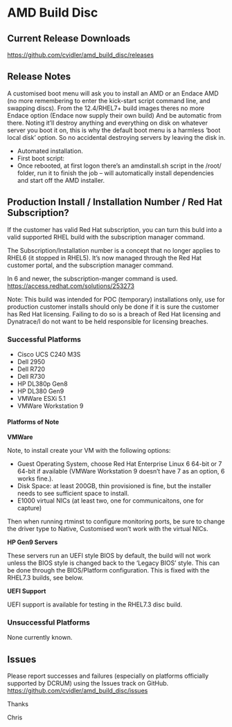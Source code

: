 # AMD Build Disc


## Current Release Downloads
https://github.com/cvidler/amd_build_disc/releases

 
## Release Notes
A customised boot menu will ask you to install an AMD or an Endace AMD (no more remembering to enter the kick-start script command line, and swapping discs).  From the 12.4/RHEL7+ build images theres no more Endace option (Endace now supply their own build) And be automatic from there. Noting it’ll destroy anything and everything on disk on whatever server you boot it on, this is why the default boot menu is a harmless ‘boot local disk’ option. So no accidental destroying servers by leaving the disk in.
 
- Automated installation.
- First boot script:
- Once rebooted, at first logon there’s an amdinstall.sh script in the /root/ folder, run it to finish the job – will automatically install dependencies and start off the AMD installer.
 
## Production Install / Installation Number / Red Hat Subscription?

If the customer has valid Red Hat subscription, you can turn this buld into a valid supported RHEL build with the subscription manager command.



The Subscription/Installation number is a concept that no longer applies to RHEL6 (it stopped in RHEL5). It’s now managed through the Red Hat customer portal, and the subscription manager command.



In 6 and newer, the subscription-manger command is used.
https://access.redhat.com/solutions/253273



Note: This build was intended for POC (temporary) installations only, use for production customer installs should only be done if it is sure the customer has Red Hat licensing. Failing to do so is a breach of Red Hat licensing and Dynatrace/I do not want to be held responsible for licensing breaches.

 
 
### Successful Platforms
- Cisco UCS C240 M3S
- Dell 2950
- Dell R720
- Dell R730
- HP DL380p Gen8
- HP DL380 Gen9
- VMWare ESXi 5.1
- VMWare Workstation 9



#### Platforms of Note
**VMWare**

Note, to install create your VM with the following options:
-	Guest Operating System, choose Red Hat Enterprise Linux 6 64-bit or 7 64-bit if available (VMWare Workstation 9 doesn’t have 7 as an option, 6 works fine.).
-	Disk Space: at least 200GB, thin provisioned is fine, but the installer needs to see sufficient space to install.
-	E1000 virtual NICs (at least two, one for communicaitons, one for capture)

Then when running rtminst to configure monitoring ports, be sure to change the driver type to Native, Customised won’t work with the virtual NICs.	



**HP Gen9 Servers**

These servers run an UEFI style BIOS by default, the build will not work unless the BIOS style is changed back to the ‘Legacy BIOS’ style. This can be done through the BIOS/Platform configuration. This is fixed with the RHEL7.3 builds, see below.


**UEFI Support**

UEFI support is available for testing in the RHEL7.3 disc build.
	 
 
### Unsuccessful Platforms
None currently known.
 
 

## Issues 
Please report successes and failures (especially on platforms officially supported by DCRUM) using the Issues track on GitHub. https://github.com/cvidler/amd_build_disc/issues



Thanks

Chris
